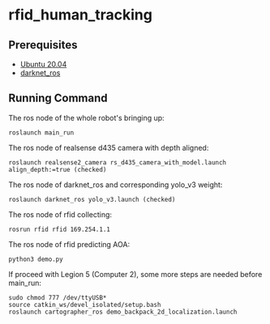 # rfid_human_tracking

## Prerequisites
- [Ubuntu 20.04](https://github.com)
- [darknet_ros](https://github.com/leggedrobotics/darknet_ros)



## Running Command
The ros node of the whole robot's bringing up:

```Cmd
roslaunch main_run 
```

The ros node of realsense d435 camera with depth aligned:

```Cmd
roslaunch realsense2_camera rs_d435_camera_with_model.launch align_depth:=true (checked)
```

The ros node of darknet_ros and corresponding yolo_v3 weight:

```Cmd
roslaunch darknet_ros yolo_v3.launch (checked)
```

The ros node of rfid collecting:

```Cmd
rosrun rfid rfid 169.254.1.1
```

The ros node of rfid predicting AOA:

```Cmd
python3 demo.py 
```

If proceed with Legion 5 (Computer 2), some more steps are needed before main_run:
```Cmd
sudo chmod 777 /dev/ttyUSB*
source catkin_ws/devel_isolated/setup.bash
roslaunch cartographer_ros demo_backpack_2d_localization.launch
```
